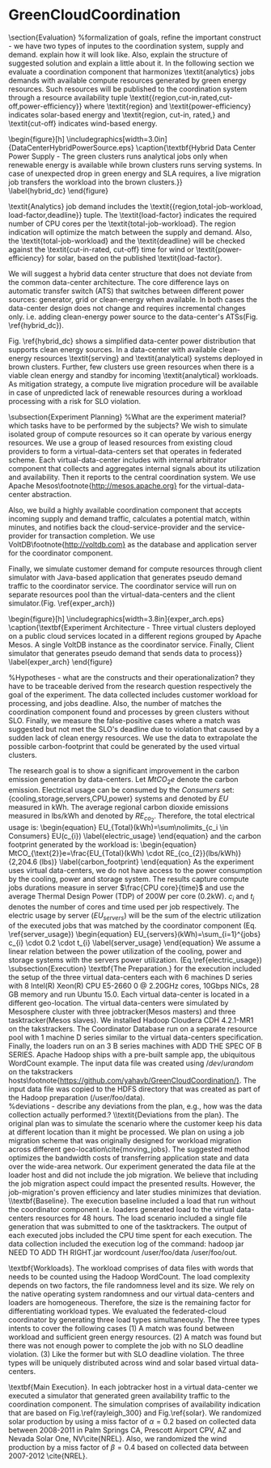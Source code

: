 # GreenCloudCoordination
\section{Evaluation}
%formalization of goals, refine the important construct - we have two types of inputes to the coordination system, supply and demand. explain how it will look like. Also, explain the structure of suggested solution and explain a little about it. 
In the following section we evaluate a coordination component that harmonizes \textit{analytics} jobs demands with available compute resources generated by green energy resources. Such resources will be published to the coordination system through a resource availability tuple \textit{\{region,cut-in,rated,cut-off,power-efficiency\}} where \textit{region} and \textit{power-efficiency} indicates solar-based energy and \textit{region, cut-in, rated,} and \textit{cut-off} indicates wind-based energy. 

\begin{figure}[h]
\includegraphics[width=3.0in]{DataCenterHybridPowerSource.eps}
\caption{\textbf{Hybrid Data Center Power Supply - The green clusters runs analytical jobs only when renewable energy is available while brown clusters runs serving systems. In case of unexpected drop in green energy and SLA requires, a live migration job transfers the workload into the brown clusters.}}     
\label{hybrid_dc}
\end{figure} 

\textit{Analytics} job demand includes the \textit{\{region,total-job-workload, load-factor,deadline\}} tuple. The \textit{load-factor} indicates the required number of CPU cores per the \textit{total-job-workload}. The region indication will optimize the match between the supply and demand. Also, the \textit{total-job-workload} and the \textit{deadline} will be checked against the \textit{cut-in-rated, cut-off} time for wind or \textit{power-efficiency} for solar, based on the published \textit{load-factor}. 

We will suggest a hybrid data center structure that does not deviate from the common data-center architecture. The core difference lays on automatic transfer switch (ATS) that switches between different power sources: generator, grid or clean-energy when available. In both cases the data-center design does not change and requires incremental changes only. i.e. adding clean-energy power source to the data-center's ATSs(Fig. \ref{hybrid_dc}). 

Fig. \ref{hybrid_dc} shows a simplified data-center power distribution that supports clean energy sources. In a data-center with available clean-energy resources \textit{serving} and \textit{analytical} systems deployed in brown clusters. Further, few clusters use green resources when there is a viable clean energy and standby for incoming \textit{analytical} workloads. As mitigation strategy, a compute live migration procedure will be available in case of unpredicted lack of renewable resources during a workload processing with a risk for SLO violation.

\subsection{Experiment Planning}
%What are the experiment material? which tasks have to be performed by the subjects?
We wish to simulate isolated group of compute resources so it can operate by various energy resources. We use a group of leased resources from existing cloud providers to form a virtual-data-centers set that operates in federated scheme. Each virtual-data-center includes with internal arbitrator component that collects and aggregates internal signals about its utilization and availability. Then it reports to the central coordination system. We use Apache Mesos\footnote{http://mesos.apache.org} for the virtual-data-center abstraction. 

Also, we build a highly available coordination component that accepts incoming supply and demand traffic, calculates a potential match, within minutes, and notifies back the cloud-service-provider and the service-provider for transaction completion. We use VoltDB\footnote{http://voltdb.com} as the database and application server for the coordinator component. 

Finally, we simulate customer demand for compute resources through client simulator with Java-based application that generates pseudo demand traffic to the coordinator service. The coordinator service will run on separate resources pool than the virtual-data-centers and the client simulator.(Fig. \ref{exper_arch}) 

\begin{figure}[h]
\includegraphics[width=3.8in]{exper_arch.eps}
\caption{\textbf{Experiment Architecture - Three virtual clusters deployed on a public cloud services located in a different regions grouped by Apache Mesos. A single VoltDB instance as the coordinator service. Finally, Client simulator that generates pseudo demand that sends data to process}}     
\label{exper_arch}
\end{figure} 

%Hypotheses - what are the constructs and their operationalization? they have to be traceable derived from the research question respectively the goal of the experiment. 
The data collected includes customer workload for processing, and jobs deadline. Also, the number of matches the coordination component found and processes by green clusters without SLO. Finally, we measure the false-positive cases where a match was suggested but not met the SLO's deadline due to violation that caused by a sudden lack of clean energy resources. We use the data to extrapolate the possible carbon-footprint that could be generated by the used virtual clusters. 

The research goal is to show a significant improvement in the carbon emission generation by data-centers. Let $MtCO_{\text{2}}e$ denote the carbon emission. Electrical usage can be consumed by the $Consumers$ set: 
\{cooling,storage,servers,CPU,power\} systems and denoted by $EU$ measured in kWh. The average regional carbon dioxide emissions measured in lbs/kWh and denoted by $RE_{co_{2}}$. Therefore, the total electrical usage is: 
\begin{equation}
EU_{Total}(kWh)=\sum\nolimits_{c_i \in Consumers} EU(c_{i})
\label{electric_usage}
\end{equation}
and the carbon footprint generated by the workload is:
\begin{equation}
MtCO_{\text{2}}e=\frac{EU_{Total}(kWh) \cdot RE_{co_{2}}(lbs/kWh)}{2,204.6 (lbs)}
\label{carbon_footprint}
\end{equation}
As the experiment uses virtual data-centers, we do not have access to the power consumption by the cooling, power and storage system. The results capture compute jobs durations measure in server $\frac{CPU core}{time}$ and use the average Thermal Design Power (TDP) of 200W per core (0.2kW). $c_i$ and $t_i$ denotes the number of cores and time used per job respectively. The electric usage by server ($EU_{servers}$) will be the sum of the electric utilization of the executed jobs that was matched by the coordinator component (Eq. \ref{server_usage})
\begin{equation}
EU_{servers}(kWh)=\sum_{i=1}^{jobs} c_{i} \cdot 0.2 \cdot t_{i}
\label{server_usage}
\end{equation}
We assume a linear relation between the power utilization of the cooling, power and storage systems with the servers power utilization. (Eq.\ref{electric_usage})   
\subsection{Execution}
\textbf{The Preparation.} for the execution included the setup of the three virtual data-centers each with 6 machines D series with 8 Intel(R) Xeon(R) CPU E5-2660 0 @ 2.20GHz cores, 10Gbps NICs, 28 GB memory and run Ubuntu 15.0. Each virtual data-center is located in a different geo-location. The virtual data-centers were simulated by Mesosphere cluster with three jobtracker(Mesos masters) and three tasktracker(Mesos slaves). We installed Hadoop Cloudera CDH 4.2.1-MR1 on the takstrackers. The Coordinator Database run on a separate resource pool with 1 machine D series similar to the virtual data-centers specification. Finally, the loaders run on an 3 B series machines with ADD THE SPEC OF B SERIES. 
Apache Hadoop ships with a pre-built sample app, the ubiquitous WordCount example. The input data file was created using $/dev/urandom$ on the takstrackers hosts\footnote{https://github.com/yahavb/GreenCloudCoordination/}. The input data file was copied to the HDFS directory that was created as part of the Hadoop preparation (/user/foo/data).  
%deviations - describe any deviations from the plan, e.g., how was the data collection actually performed.?
\\\textit{Deviations from the plan}. The original plan was to simulate the scenario where the customer keep his data at different location than it might be processed. We plan on using a job migration scheme that was originally designed for workload migration across different geo-location\cite{moving_jobs}. The suggested method optimizes the bandwidth costs of transferring application state and data over the wide-area network. Our experiment generated the data file at the loader host and did not include the job migration. We believe that including the job migration aspect could impact the presented results. However, the job-migration's proven efficiency and later studies minimizes that deviation.   
\\\textbf{Baseline}. The execution baseline included a load that run without the coordinator component i.e. loaders generated load to the virtual data-centers resources for 48 hours. 
The load scenario included a single file generation that was submitted to one of the tasktrackers. The output of each executed jobs included the CPU time spent for each execution. 
The data collection included the execution log of the command: hadoop jar NEED TO ADD TH RIGHT.jar wordcount /user/foo/data /user/foo/out.  

\textbf{Workloads}. The workload comprises of data files with words that needs to be counted using the Hadoop WordCount. The load complexity depends on two factors, the file randomness level and its size. We rely on the native operating system randomness and our virtual data-centers and loaders are homogeneous. Therefore, the size is the remaining factor for differentiating workload types. We evaluated the federated-cloud coordinator by generating three load types simultaneously. The three types intents to cover the following cases (1) A match was found between workload and sufficient green energy resources. (2) A match was found but there was not enough power to complete the job with no SLO deadline violation. (3) Like the former but with SLO deadline violation. The three types will be uniquely distributed across wind and solar based virtual data-centers. 

\textbf{Main Execution}. In each jobtracker host in a virtual data-center we executed a simulator that generated green availability traffic to the coordination component. The simulation comprises of availability indication that are based on Fig.\ref{rayleigh_300} and Fig.\ref{solar}. We randomized solar production by using a miss factor of $\alpha=0.2$ based on collected data between 2008-2011 in Palm Springs CA, Prescott Airport CPV, AZ and Nevada Solar One, NV\cite{NREL}. Also, we randomized the wind production by a miss factor of $\beta=0.4$ based on collected data between 2007-2012 \cite{NREL}.
